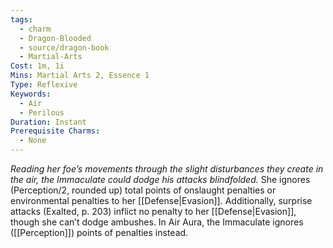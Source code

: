 ```yaml
---
tags:
  - charm
  - Dragon-Blooded
  - source/dragon-book
  - Martial-Arts
Cost: 1m, 1i
Mins: Martial Arts 2, Essence 1
Type: Reflexive
Keywords:
  - Air
  - Perilous
Duration: Instant
Prerequisite Charms:
  - None
---
```

*Reading her foe’s movements through the slight disturbances they create in the air, the Immaculate could dodge his attacks blindfolded.*
She ignores (Perception/2, rounded up) total points of onslaught penalties or environmental penalties to her [[Defense|Evasion]]. 
Additionally, surprise attacks (Exalted, p. 203) inflict no penalty to her [[Defense|Evasion]], though she can’t dodge ambushes. 
In Air Aura, the Immaculate ignores ([[Perception]]) points of penalties instead.